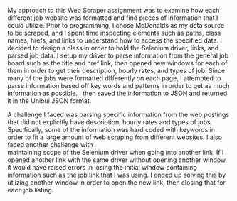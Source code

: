 My approach to this Web Scraper assignment was to examine how each different job website was formatted and find pieces of information that I could
utilize. Prior to programming, I chose McDonalds as my data source to be scraped, and I spent time inspecting elements such as paths, 
class names, hrefs, and links to understand how to access the specified data. I decided to design a class in order to hold the Selenium driver,
links, and parsed job data. I setup my driver to parse information from the general job board such as the title and href link, then opened
new windows for each of them in order to get their description, hourly rates, and types of job. Since many of the jobs were formatted differently on 
each page, I attempted to parse information based off key words and patterns in order to get as much information as possible. I then saved the information
to JSON and returned it in the Unibui JSON format. 

A challenge I faced was parsing specific information from the web postings that did not explicitly have description, hourly rates and types of jobs.
Specifically, some of the information was hard coded with keywords in order to fit a large amount of web scraping from different websites. I also faced another challenge with  
maintaining scope of the Selenium driver when going into another link. If I opened another link with the same driver without opening another 
window, it would have raised errors in losing the initial window containing information such as the job link that I was using. I ended up
solving this by utiizing another window in order to open the new link, then closing that for each job listing. 
